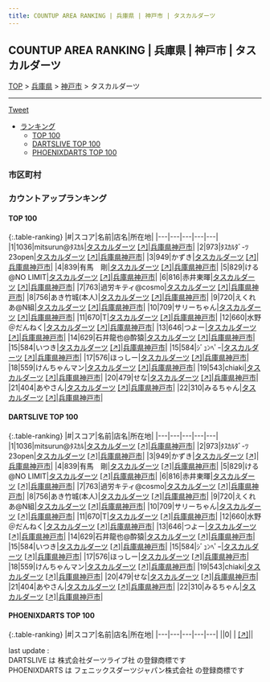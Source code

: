 ```yaml
---
title: COUNTUP AREA RANKING | 兵庫県 | 神戸市 | タスカルダーツ
---
```

## COUNTUP AREA RANKING | 兵庫県 | 神戸市 | タスカルダーツ

[TOP](/darts/rank/) > [兵庫県](/darts/rank/兵庫県/) > [神戸市](/darts/rank/兵庫県/神戸市/) > タスカルダーツ

___

<a href="https://twitter.com/share?ref_src=twsrc%5Etfw" data-text="COUNTUP AREA RANKING | 兵庫県神戸市タスカルダーツ" class="twitter-share-button" data-hashtags="DARTSLIVE,PHOENIXDARTS,darts,ダーツ" data-show-count="false">Tweet</a>

* [ランキング](#カウントアップランキング)
    * [TOP 100](#top-100)
    * [DARTSLIVE TOP 100](#dartslive-top-100)
    * [PHOENIXDARTS TOP 100](#phoenixdarts-top-100)

### 市区町村

<ul>

</ul>

### カウントアップランキング

#### TOP 100



{:.table-ranking}
|#|スコア|名前|店名|所在地|
|---|---|---|---|---|
|1|1036|<span class="rank-name-dl">mitsurun@ﾀｽｶﾙ</span>|<a href="/darts/rank/shops/c542a0401d137fc0b21333aee1bd51e4.html">タスカルダーツ</a> <a href="https://search.dartslive.com/jp/shop/c542a0401d137fc0b21333aee1bd51e4">[↗]</a>|<a href="/darts/rank/兵庫県/神戸市">兵庫県神戸市</a>|
|2|973|<span class="rank-name-dl">ﾀｽｶﾙﾀﾞ-ﾂ23open</span>|<a href="/darts/rank/shops/c542a0401d137fc0b21333aee1bd51e4.html">タスカルダーツ</a> <a href="https://search.dartslive.com/jp/shop/c542a0401d137fc0b21333aee1bd51e4">[↗]</a>|<a href="/darts/rank/兵庫県/神戸市">兵庫県神戸市</a>|
|3|949|<span class="rank-name-dl">かずき</span>|<a href="/darts/rank/shops/c542a0401d137fc0b21333aee1bd51e4.html">タスカルダーツ</a> <a href="https://search.dartslive.com/jp/shop/c542a0401d137fc0b21333aee1bd51e4">[↗]</a>|<a href="/darts/rank/兵庫県/神戸市">兵庫県神戸市</a>|
|4|839|<span class="rank-name-dl">有馬　剛</span>|<a href="/darts/rank/shops/c542a0401d137fc0b21333aee1bd51e4.html">タスカルダーツ</a> <a href="https://search.dartslive.com/jp/shop/c542a0401d137fc0b21333aee1bd51e4">[↗]</a>|<a href="/darts/rank/兵庫県/神戸市">兵庫県神戸市</a>|
|5|829|<span class="rank-name-dl">ける@NO LIMIT</span>|<a href="/darts/rank/shops/c542a0401d137fc0b21333aee1bd51e4.html">タスカルダーツ</a> <a href="https://search.dartslive.com/jp/shop/c542a0401d137fc0b21333aee1bd51e4">[↗]</a>|<a href="/darts/rank/兵庫県/神戸市">兵庫県神戸市</a>|
|6|816|<span class="rank-name-dl">赤井東暉</span>|<a href="/darts/rank/shops/c542a0401d137fc0b21333aee1bd51e4.html">タスカルダーツ</a> <a href="https://search.dartslive.com/jp/shop/c542a0401d137fc0b21333aee1bd51e4">[↗]</a>|<a href="/darts/rank/兵庫県/神戸市">兵庫県神戸市</a>|
|7|763|<span class="rank-name-dl">過労キティ@cosmo</span>|<a href="/darts/rank/shops/c542a0401d137fc0b21333aee1bd51e4.html">タスカルダーツ</a> <a href="https://search.dartslive.com/jp/shop/c542a0401d137fc0b21333aee1bd51e4">[↗]</a>|<a href="/darts/rank/兵庫県/神戸市">兵庫県神戸市</a>|
|8|756|<span class="rank-name-dl">あき竹城(本人)</span>|<a href="/darts/rank/shops/c542a0401d137fc0b21333aee1bd51e4.html">タスカルダーツ</a> <a href="https://search.dartslive.com/jp/shop/c542a0401d137fc0b21333aee1bd51e4">[↗]</a>|<a href="/darts/rank/兵庫県/神戸市">兵庫県神戸市</a>|
|9|720|<span class="rank-name-dl">えくれあ@N組</span>|<a href="/darts/rank/shops/c542a0401d137fc0b21333aee1bd51e4.html">タスカルダーツ</a> <a href="https://search.dartslive.com/jp/shop/c542a0401d137fc0b21333aee1bd51e4">[↗]</a>|<a href="/darts/rank/兵庫県/神戸市">兵庫県神戸市</a>|
|10|709|<span class="rank-name-dl">サリーちゃん</span>|<a href="/darts/rank/shops/c542a0401d137fc0b21333aee1bd51e4.html">タスカルダーツ</a> <a href="https://search.dartslive.com/jp/shop/c542a0401d137fc0b21333aee1bd51e4">[↗]</a>|<a href="/darts/rank/兵庫県/神戸市">兵庫県神戸市</a>|
|11|670|<span class="rank-name-dl">T</span>|<a href="/darts/rank/shops/c542a0401d137fc0b21333aee1bd51e4.html">タスカルダーツ</a> <a href="https://search.dartslive.com/jp/shop/c542a0401d137fc0b21333aee1bd51e4">[↗]</a>|<a href="/darts/rank/兵庫県/神戸市">兵庫県神戸市</a>|
|12|660|<span class="rank-name-dl">水野＠だんねく</span>|<a href="/darts/rank/shops/c542a0401d137fc0b21333aee1bd51e4.html">タスカルダーツ</a> <a href="https://search.dartslive.com/jp/shop/c542a0401d137fc0b21333aee1bd51e4">[↗]</a>|<a href="/darts/rank/兵庫県/神戸市">兵庫県神戸市</a>|
|13|646|<span class="rank-name-dl">つよー</span>|<a href="/darts/rank/shops/c542a0401d137fc0b21333aee1bd51e4.html">タスカルダーツ</a> <a href="https://search.dartslive.com/jp/shop/c542a0401d137fc0b21333aee1bd51e4">[↗]</a>|<a href="/darts/rank/兵庫県/神戸市">兵庫県神戸市</a>|
|14|629|<span class="rank-name-dl">石井龍也@酔猿</span>|<a href="/darts/rank/shops/c542a0401d137fc0b21333aee1bd51e4.html">タスカルダーツ</a> <a href="https://search.dartslive.com/jp/shop/c542a0401d137fc0b21333aee1bd51e4">[↗]</a>|<a href="/darts/rank/兵庫県/神戸市">兵庫県神戸市</a>|
|15|584|<span class="rank-name-dl">いつき</span>|<a href="/darts/rank/shops/c542a0401d137fc0b21333aee1bd51e4.html">タスカルダーツ</a> <a href="https://search.dartslive.com/jp/shop/c542a0401d137fc0b21333aee1bd51e4">[↗]</a>|<a href="/darts/rank/兵庫県/神戸市">兵庫県神戸市</a>|
|15|584|<span class="rank-name-dl">ｼﾞｭﾝﾍﾟｰ</span>|<a href="/darts/rank/shops/c542a0401d137fc0b21333aee1bd51e4.html">タスカルダーツ</a> <a href="https://search.dartslive.com/jp/shop/c542a0401d137fc0b21333aee1bd51e4">[↗]</a>|<a href="/darts/rank/兵庫県/神戸市">兵庫県神戸市</a>|
|17|576|<span class="rank-name-dl">ほっしー</span>|<a href="/darts/rank/shops/c542a0401d137fc0b21333aee1bd51e4.html">タスカルダーツ</a> <a href="https://search.dartslive.com/jp/shop/c542a0401d137fc0b21333aee1bd51e4">[↗]</a>|<a href="/darts/rank/兵庫県/神戸市">兵庫県神戸市</a>|
|18|559|<span class="rank-name-dl">けんちゃんマン</span>|<a href="/darts/rank/shops/c542a0401d137fc0b21333aee1bd51e4.html">タスカルダーツ</a> <a href="https://search.dartslive.com/jp/shop/c542a0401d137fc0b21333aee1bd51e4">[↗]</a>|<a href="/darts/rank/兵庫県/神戸市">兵庫県神戸市</a>|
|19|543|<span class="rank-name-dl">chiaki</span>|<a href="/darts/rank/shops/c542a0401d137fc0b21333aee1bd51e4.html">タスカルダーツ</a> <a href="https://search.dartslive.com/jp/shop/c542a0401d137fc0b21333aee1bd51e4">[↗]</a>|<a href="/darts/rank/兵庫県/神戸市">兵庫県神戸市</a>|
|20|479|<span class="rank-name-dl">せな</span>|<a href="/darts/rank/shops/c542a0401d137fc0b21333aee1bd51e4.html">タスカルダーツ</a> <a href="https://search.dartslive.com/jp/shop/c542a0401d137fc0b21333aee1bd51e4">[↗]</a>|<a href="/darts/rank/兵庫県/神戸市">兵庫県神戸市</a>|
|21|404|<span class="rank-name-dl">あやさん</span>|<a href="/darts/rank/shops/c542a0401d137fc0b21333aee1bd51e4.html">タスカルダーツ</a> <a href="https://search.dartslive.com/jp/shop/c542a0401d137fc0b21333aee1bd51e4">[↗]</a>|<a href="/darts/rank/兵庫県/神戸市">兵庫県神戸市</a>|
|22|310|<span class="rank-name-dl">みるちゃん</span>|<a href="/darts/rank/shops/c542a0401d137fc0b21333aee1bd51e4.html">タスカルダーツ</a> <a href="https://search.dartslive.com/jp/shop/c542a0401d137fc0b21333aee1bd51e4">[↗]</a>|<a href="/darts/rank/兵庫県/神戸市">兵庫県神戸市</a>|


#### DARTSLIVE TOP 100



{:.table-ranking}
|#|スコア|名前|店名|所在地|
|---|---|---|---|---|
|1|1036|<span class="rank-name-dl">mitsurun@ﾀｽｶﾙ</span>|<a href="/darts/rank/shops/c542a0401d137fc0b21333aee1bd51e4.html">タスカルダーツ</a> <a href="https://search.dartslive.com/jp/shop/c542a0401d137fc0b21333aee1bd51e4">[↗]</a>|<a href="/darts/rank/兵庫県/神戸市">兵庫県神戸市</a>|
|2|973|<span class="rank-name-dl">ﾀｽｶﾙﾀﾞ-ﾂ23open</span>|<a href="/darts/rank/shops/c542a0401d137fc0b21333aee1bd51e4.html">タスカルダーツ</a> <a href="https://search.dartslive.com/jp/shop/c542a0401d137fc0b21333aee1bd51e4">[↗]</a>|<a href="/darts/rank/兵庫県/神戸市">兵庫県神戸市</a>|
|3|949|<span class="rank-name-dl">かずき</span>|<a href="/darts/rank/shops/c542a0401d137fc0b21333aee1bd51e4.html">タスカルダーツ</a> <a href="https://search.dartslive.com/jp/shop/c542a0401d137fc0b21333aee1bd51e4">[↗]</a>|<a href="/darts/rank/兵庫県/神戸市">兵庫県神戸市</a>|
|4|839|<span class="rank-name-dl">有馬　剛</span>|<a href="/darts/rank/shops/c542a0401d137fc0b21333aee1bd51e4.html">タスカルダーツ</a> <a href="https://search.dartslive.com/jp/shop/c542a0401d137fc0b21333aee1bd51e4">[↗]</a>|<a href="/darts/rank/兵庫県/神戸市">兵庫県神戸市</a>|
|5|829|<span class="rank-name-dl">ける@NO LIMIT</span>|<a href="/darts/rank/shops/c542a0401d137fc0b21333aee1bd51e4.html">タスカルダーツ</a> <a href="https://search.dartslive.com/jp/shop/c542a0401d137fc0b21333aee1bd51e4">[↗]</a>|<a href="/darts/rank/兵庫県/神戸市">兵庫県神戸市</a>|
|6|816|<span class="rank-name-dl">赤井東暉</span>|<a href="/darts/rank/shops/c542a0401d137fc0b21333aee1bd51e4.html">タスカルダーツ</a> <a href="https://search.dartslive.com/jp/shop/c542a0401d137fc0b21333aee1bd51e4">[↗]</a>|<a href="/darts/rank/兵庫県/神戸市">兵庫県神戸市</a>|
|7|763|<span class="rank-name-dl">過労キティ@cosmo</span>|<a href="/darts/rank/shops/c542a0401d137fc0b21333aee1bd51e4.html">タスカルダーツ</a> <a href="https://search.dartslive.com/jp/shop/c542a0401d137fc0b21333aee1bd51e4">[↗]</a>|<a href="/darts/rank/兵庫県/神戸市">兵庫県神戸市</a>|
|8|756|<span class="rank-name-dl">あき竹城(本人)</span>|<a href="/darts/rank/shops/c542a0401d137fc0b21333aee1bd51e4.html">タスカルダーツ</a> <a href="https://search.dartslive.com/jp/shop/c542a0401d137fc0b21333aee1bd51e4">[↗]</a>|<a href="/darts/rank/兵庫県/神戸市">兵庫県神戸市</a>|
|9|720|<span class="rank-name-dl">えくれあ@N組</span>|<a href="/darts/rank/shops/c542a0401d137fc0b21333aee1bd51e4.html">タスカルダーツ</a> <a href="https://search.dartslive.com/jp/shop/c542a0401d137fc0b21333aee1bd51e4">[↗]</a>|<a href="/darts/rank/兵庫県/神戸市">兵庫県神戸市</a>|
|10|709|<span class="rank-name-dl">サリーちゃん</span>|<a href="/darts/rank/shops/c542a0401d137fc0b21333aee1bd51e4.html">タスカルダーツ</a> <a href="https://search.dartslive.com/jp/shop/c542a0401d137fc0b21333aee1bd51e4">[↗]</a>|<a href="/darts/rank/兵庫県/神戸市">兵庫県神戸市</a>|
|11|670|<span class="rank-name-dl">T</span>|<a href="/darts/rank/shops/c542a0401d137fc0b21333aee1bd51e4.html">タスカルダーツ</a> <a href="https://search.dartslive.com/jp/shop/c542a0401d137fc0b21333aee1bd51e4">[↗]</a>|<a href="/darts/rank/兵庫県/神戸市">兵庫県神戸市</a>|
|12|660|<span class="rank-name-dl">水野＠だんねく</span>|<a href="/darts/rank/shops/c542a0401d137fc0b21333aee1bd51e4.html">タスカルダーツ</a> <a href="https://search.dartslive.com/jp/shop/c542a0401d137fc0b21333aee1bd51e4">[↗]</a>|<a href="/darts/rank/兵庫県/神戸市">兵庫県神戸市</a>|
|13|646|<span class="rank-name-dl">つよー</span>|<a href="/darts/rank/shops/c542a0401d137fc0b21333aee1bd51e4.html">タスカルダーツ</a> <a href="https://search.dartslive.com/jp/shop/c542a0401d137fc0b21333aee1bd51e4">[↗]</a>|<a href="/darts/rank/兵庫県/神戸市">兵庫県神戸市</a>|
|14|629|<span class="rank-name-dl">石井龍也@酔猿</span>|<a href="/darts/rank/shops/c542a0401d137fc0b21333aee1bd51e4.html">タスカルダーツ</a> <a href="https://search.dartslive.com/jp/shop/c542a0401d137fc0b21333aee1bd51e4">[↗]</a>|<a href="/darts/rank/兵庫県/神戸市">兵庫県神戸市</a>|
|15|584|<span class="rank-name-dl">いつき</span>|<a href="/darts/rank/shops/c542a0401d137fc0b21333aee1bd51e4.html">タスカルダーツ</a> <a href="https://search.dartslive.com/jp/shop/c542a0401d137fc0b21333aee1bd51e4">[↗]</a>|<a href="/darts/rank/兵庫県/神戸市">兵庫県神戸市</a>|
|15|584|<span class="rank-name-dl">ｼﾞｭﾝﾍﾟｰ</span>|<a href="/darts/rank/shops/c542a0401d137fc0b21333aee1bd51e4.html">タスカルダーツ</a> <a href="https://search.dartslive.com/jp/shop/c542a0401d137fc0b21333aee1bd51e4">[↗]</a>|<a href="/darts/rank/兵庫県/神戸市">兵庫県神戸市</a>|
|17|576|<span class="rank-name-dl">ほっしー</span>|<a href="/darts/rank/shops/c542a0401d137fc0b21333aee1bd51e4.html">タスカルダーツ</a> <a href="https://search.dartslive.com/jp/shop/c542a0401d137fc0b21333aee1bd51e4">[↗]</a>|<a href="/darts/rank/兵庫県/神戸市">兵庫県神戸市</a>|
|18|559|<span class="rank-name-dl">けんちゃんマン</span>|<a href="/darts/rank/shops/c542a0401d137fc0b21333aee1bd51e4.html">タスカルダーツ</a> <a href="https://search.dartslive.com/jp/shop/c542a0401d137fc0b21333aee1bd51e4">[↗]</a>|<a href="/darts/rank/兵庫県/神戸市">兵庫県神戸市</a>|
|19|543|<span class="rank-name-dl">chiaki</span>|<a href="/darts/rank/shops/c542a0401d137fc0b21333aee1bd51e4.html">タスカルダーツ</a> <a href="https://search.dartslive.com/jp/shop/c542a0401d137fc0b21333aee1bd51e4">[↗]</a>|<a href="/darts/rank/兵庫県/神戸市">兵庫県神戸市</a>|
|20|479|<span class="rank-name-dl">せな</span>|<a href="/darts/rank/shops/c542a0401d137fc0b21333aee1bd51e4.html">タスカルダーツ</a> <a href="https://search.dartslive.com/jp/shop/c542a0401d137fc0b21333aee1bd51e4">[↗]</a>|<a href="/darts/rank/兵庫県/神戸市">兵庫県神戸市</a>|
|21|404|<span class="rank-name-dl">あやさん</span>|<a href="/darts/rank/shops/c542a0401d137fc0b21333aee1bd51e4.html">タスカルダーツ</a> <a href="https://search.dartslive.com/jp/shop/c542a0401d137fc0b21333aee1bd51e4">[↗]</a>|<a href="/darts/rank/兵庫県/神戸市">兵庫県神戸市</a>|
|22|310|<span class="rank-name-dl">みるちゃん</span>|<a href="/darts/rank/shops/c542a0401d137fc0b21333aee1bd51e4.html">タスカルダーツ</a> <a href="https://search.dartslive.com/jp/shop/c542a0401d137fc0b21333aee1bd51e4">[↗]</a>|<a href="/darts/rank/兵庫県/神戸市">兵庫県神戸市</a>|


#### PHOENIXDARTS TOP 100



{:.table-ranking}
|#|スコア|名前|店名|所在地|
|---|---|---|---|---|
||0|<span class="rank-name-dl"> </span>|<a href="/darts/rank/shops/.html"></a> <a href="">[↗]</a>|<a href="/darts/rank//"></a>|


<div class="footer border-top border-gray-light mt-5 pt-3 text-right text-gray">
    last update : <span style="font-weight: italic" id="foot_last_modified"></span><br />
    DARTSLIVE は 株式会社ダーツライブ社 の登録商標です<br />
    PHOENIXDARTS は フェニックスダーツジャパン株式会社 の登録商標です<br />
</div>

<script src="https://cdnjs.cloudflare.com/ajax/libs/jquery.tablesorter/2.31.3/js/jquery.tablesorter.min.js" integrity="sha512-qzgd5cYSZcosqpzpn7zF2ZId8f/8CHmFKZ8j7mU4OUXTNRd5g+ZHBPsgKEwoqxCtdQvExE5LprwwPAgoicguNg==" crossorigin="anonymous" referrerpolicy="no-referrer"></script>
<link rel="stylesheet" href="https://cdnjs.cloudflare.com/ajax/libs/jquery.tablesorter/2.31.3/css/theme.default.min.css" integrity="sha512-wghhOJkjQX0Lh3NSWvNKeZ0ZpNn+SPVXX1Qyc9OCaogADktxrBiBdKGDoqVUOyhStvMBmJQ8ZdMHiR3wuEq8+w==" crossorigin="anonymous" referrerpolicy="no-referrer" />
<script>
$(function() {
    $(".table-ranking").tablesorter({sortList:[[0, 0]]});
    $("#foot_last_modified").text(formatDate(new Date(document.lastModified), 'yyyy-MM-dd HH:mm:ss'));
});
</script>

<script async src="https://platform.twitter.com/widgets.js" charset="utf-8"></script>